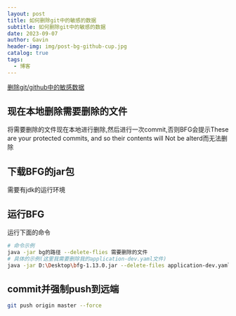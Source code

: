 ```yaml
---
layout: post
title: 如何删除git中的敏感的数据
subtitle: 如何删除git中的敏感的数据
date: 2023-09-07
author: Gavin
header-img: img/post-bg-github-cup.jpg
catalog: true
tags:
  - 博客
---
```

[删除git/github中的敏感数据](https://idealclover.top/archives/611/)
## 现在本地删除需要删除的文件
将需要删除的文件现在本地进行删除,然后进行一次commit,否则BFG会提示These are your protected commits, and so their contents will Not be alterd而无法删除
## 下载BFG的jar包
需要有jdk的运行环境
## 运行BFG
运行下面的命令
```sh
# 命令示例
java -jar bg的路径 --delete-flies 需要删除的文件
# 具体的示例(这里我需要删除我的application-dev.yaml文件)
java -jar D:\Desktop\bfg-1.13.0.jar --delete-files application-dev.yaml
```
## commit并强制push到远端
```sh
git push origin master --force
```


